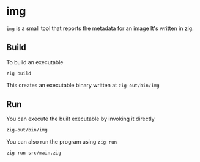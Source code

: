 # img

`img` is a small tool that reports the metadata for an image
It's written in zig.

## Build

To build an executable

```sh
zig build
```

This creates an executable binary written at `zig-out/bin/img`

## Run

You can execute the built executable by invoking it directly

```sh
zig-out/bin/img
```

You can also run the program using `zig run`

```sh
zig run src/main.zig
```
